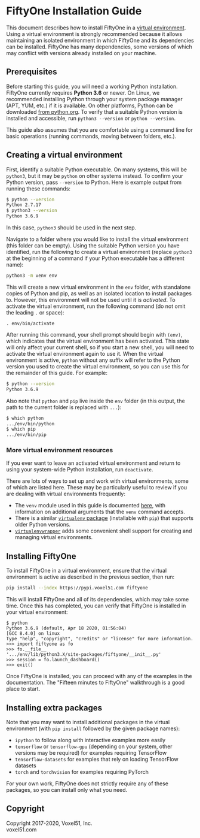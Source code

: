 # FiftyOne Installation Guide

This document describes how to install FiftyOne in a
[virtual environment](https://docs.python.org/3/tutorial/venv.html). Using a
virtual environment is strongly recommended because it allows maintaining an
isolated environment in which FiftyOne and its dependencies can be installed.
FiftyOne has many dependencies, some versions of which may conflict with
versions already installed on your machine.

## Prerequisites

Before starting this guide, you will need a working Python installation.
FiftyOne currently requires **Python 3.6** or newer. On Linux, we recommended
installing Python through your system package manager (APT, YUM, etc.) if it is
available. On other platforms, Python can be downloaded
[from python.org](https://www.python.org/downloads/). To verify that a suitable
Python version is installed and accessible, run `python3 --version` or
`python --version`.

This guide also assumes that you are comfortable using a command line for basic
operations (running commands, moving between folders, etc.).

## Creating a virtual environment

First, identify a suitable Python executable. On many systems, this will be
`python3`, but it may be `python` on other systems instead. To confirm your
Python version, pass `--version` to Python. Here is example output from running
these commands:

```sh
$ python --version
Python 2.7.17
$ python3 --version
Python 3.6.9
```

In this case, `python3` should be used in the next step.

Navigate to a folder where you would like to install the virtual environment
(this folder can be empty). Using the suitable Python version you have
identified, run the following to create a virtual environment (replace
`python3` at the beginning of a command if your Python executable has a
different name):

```sh
python3 -m venv env
```

This will create a new virtual environment in the `env` folder, with standalone
copies of Python and pip, as well as an isolated location to install packages
to. However, this environment will not be used until it is _activated_. To
activate the virtual environment, run the following command (do not omit the
leading `.` or space):

```
. env/bin/activate
```

After running this command, your shell prompt should begin with `(env)`, which
indicates that the virtual environment has been activated. This state will only
affect your current shell, so if you start a new shell, you will need to
activate the virtual environment again to use it. When the virtual environment
is active, `python` without any suffix will refer to the Python version you
used to create the virtual environment, so you can use this for the remainder
of this guide. For example:

```sh
$ python --version
Python 3.6.9
```

Also note that `python` and `pip` live inside the `env` folder (in this output,
the path to the current folder is replaced with `...`):

```sh
$ which python
.../env/bin/python
$ which pip
.../env/bin/pip
```

### More virtual environment resources

If you ever want to leave an activated virtual environment and return to using
your system-wide Python installation, run `deactivate`.

There are lots of ways to set up and work with virtual environments, some of
which are listed here. These may be particularly useful to review if you are
dealing with virtual environments frequently:

-   The `venv` module used in this guide is documented
    [here](https://docs.python.org/3/library/venv.html), with information on
    additional arguments that the `venv` command accepts.
-   There is a similar
    [`virtualenv` package](https://pypi.org/project/virtualenv/) (installable
    with `pip`) that supports older Python versions.
-   [`virtualenvwrapper`](https://virtualenvwrapper.readthedocs.io/en/latest/)
    adds some convenient shell support for creating and managing virtual
    environments.

## Installing FiftyOne

To install FiftyOne in a virtual environment, ensure that the virtual
environment is active as described in the previous section, then run:

```sh
pip install --index https://pypi.voxel51.com fiftyone
```

This will install FiftyOne and all of its dependencies, which may take some
time. Once this has completed, you can verify that FiftyOne is installed in
your virtual environment:

```
$ python
Python 3.6.9 (default, Apr 18 2020, 01:56:04)
[GCC 8.4.0] on linux
Type "help", "copyright", "credits" or "license" for more information.
>>> import fiftyone as fo
>>> fo.__file__
'.../env/lib/python3.X/site-packages/fiftyone/__init__.py'
>>> session = fo.launch_dashboard()
>>> exit()
```

Once FiftyOne is installed, you can proceed with any of the examples in the
documentation. The "Fifteen minutes to FiftyOne" walkthrough is a good place to
start.

## Installing extra packages

Note that you may want to install additional packages in the virtual
environment (with `pip install` followed by the given package names):

-   `ipython` to follow along with interactive examples more easily
-   `tensorflow` or `tensorflow-gpu` (depending on your system, other versions
    may be required) for examples requiring TensorFlow
-   `tensorflow-datasets` for examples that rely on loading TensorFlow datasets
-   `torch` and `torchvision` for examples requiring PyTorch

For your own work, FiftyOne does not strictly require any of these packages, so
you can install only what you need.

## Copyright

Copyright 2017-2020, Voxel51, Inc.<br> voxel51.com
